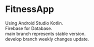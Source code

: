 # FitnessApp

Using Android Studio Kotlin.  
Firebase for Database.  
main branch represents stable version.  
develop branch weekly changes update.  

